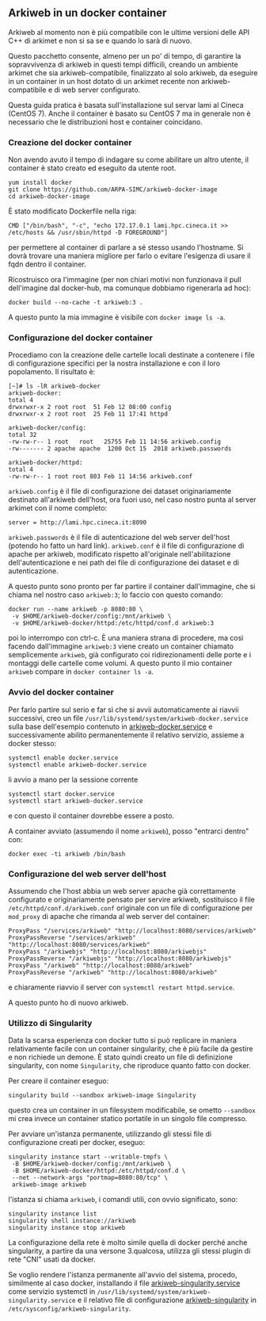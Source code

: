 ## Arkiweb in un docker container ##

Arkiweb al momento non è più compatibile con le ultime versioni delle
API C++ di arkimet e non si sa se e quando lo sarà di nuovo.

Questo pacchetto consente, almeno per un po' di tempo, di garantire la
sopravvivenza di arkiweb in questi tempi difficili, creando un
ambiente arkimet che sia arkiweb-compatibile, finalizzato al solo
arkiweb, da eseguire in un container in un host dotato di un arkimet
recente non arkiweb-compatibile e di web server configurato.

Questa guida pratica è basata sull'installazione sul servar lami al
Cineca (CentOS 7). Anche il container è basato su CentOS 7 ma in
generale non è necessario che le distribuzioni host e container
coincidano.

### Creazione del docker container ###

Non avendo avuto il tempo di indagare su come abilitare un altro
utente, il container è stato creato ed eseguito da utente root.

```
yum install docker
git clone https://github.com/ARPA-SIMC/arkiweb-docker-image
cd arkiweb-docker-image
```

È stato modificato Dockerfile nella riga:

```
CMD ["/bin/bash", "-c", "echo 172.17.0.1 lami.hpc.cineca.it >> /etc/hosts && /usr/sbin/httpd -D FOREGROUND"]
```

per permettere al container di parlare a sé stesso usando
l'hostname. Si dovrà trovare una maniera migliore per farlo o evitare
l'esigenza di usare il fqdn dentro il container.

Ricostruisco ora l'immagine (per non chiari motivi non funzionava il
pull dell'imagine dal docker-hub, ma comunque dobbiamo rigenerarla ad
hoc):

```
docker build --no-cache -t arkiweb:3 .
```

A questo punto la mia immagine è visibile con `docker image ls -a`.

### Configurazione del docker container ###

Procediamo con la creazione delle cartelle locali destinate a
contenere i file di configurazione specifici per la nostra
installazione e con il loro popolamento. Il risultato è:

```
[~]# ls -lR arkiweb-docker
arkiweb-docker:
total 4
drwxrwxr-x 2 root root  51 Feb 12 08:00 config
drwxrwxr-x 2 root root  25 Feb 11 17:41 httpd

arkiweb-docker/config:
total 32
-rw-rw-r-- 1 root   root   25755 Feb 11 14:56 arkiweb.config
-rw------- 2 apache apache  1200 Oct 15  2018 arkiweb.passwords

arkiweb-docker/httpd:
total 4
-rw-rw-r-- 1 root root 803 Feb 11 14:56 arkiweb.conf
```

`arkiweb.config` è il file di configurazione dei dataset
originariamente destinato all'arkiweb dell'host, ora fuori uso, nel
caso nostro punta al server arkimet con il nome completo:

```
server = http://lami.hpc.cineca.it:8090
```

`arkiweb.passwords` è il file di autenticazione del web server
dell'host (potendo ho fatto un hard link). `arkiweb.conf` è il file di
configurazione di apache per arkiweb, modificato rispetto
all'originale nell'abilitazione dell'autenticazione e nei path dei
file di configurazione dei dataset e di autenticazione.

A questo punto sono pronto per far partire il container dall'immagine,
che si chiama nel nostro caso `arkiweb:3`; lo faccio con questo
comando:

```
docker run --name arkiweb -p 8080:80 \
 -v $HOME/arkiweb-docker/config:/mnt/arkiweb \
 -v $HOME/arkiweb-docker/httpd:/etc/httpd/conf.d arkiweb:3
```

poi lo interrompo con ctrl-c. È una maniera strana di procedere, ma
così facendo dall'immagine `arkiweb:3` viene creato un container
chiamato semplicemente `arkiweb`, già configurato coi ridirezionamenti
delle porte e i montaggi delle cartelle come volumi. A questo punto il
mio container `arkiweb` compare in `docker container ls -a`.

### Avvio del docker container ###

Per farlo partire sul serio e far sì che si avvii automaticamente ai
riavvii successivi, creo un file
`/usr/lib/systemd/system/arkiweb-docker.service` sulla base dell'esempio
contenuto in [arkiweb-docker.service](service/arkiweb-docker.service)
e successivamente abilito permanentemente il relativo servizio,
assieme a docker stesso:

```
systemctl enable docker.service
systemctl enable arkiweb-docker.service
```

li avvio a mano per la sessione corrente

```
systemctl start docker.service
systemctl start arkiweb-docker.service
```
e con questo il container dovrebbe essere a posto.

A container avviato (assumendo il nome `arkiweb`), posso "entrarci dentro" con:

```
docker exec -ti arkiweb /bin/bash
```

### Configurazione del web server dell'host ###

Assumendo che l'host abbia un web server apache già correttamente
configurato e originariamente pensato per servire arkiweb, sostituisco
il file `/etc/httpd/conf.d/arkiweb.conf` originale con un file di
configurazione per `mod_proxy` di apache che rimanda al web server del
container:

```
ProxyPass "/services/arkiweb" "http://localhost:8080/services/arkiweb"
ProxyPassReverse "/services/arkiweb" "http://localhost:8080/services/arkiweb"
ProxyPass "/arkiwebjs" "http://localhost:8080/arkiwebjs"
ProxyPassReverse "/arkiwebjs" "http://localhost:8080/arkiwebjs"
ProxyPass "/arkiweb" "http://localhost:8080/arkiweb"
ProxyPassReverse "/arkiweb" "http://localhost:8080/arkiweb"
```

e chiaramente riavvio il server con `systemctl restart httpd.service`.

A questo punto ho di nuovo arkiweb.

### Utilizzo di Singularity ###

Data la scarsa esperienza con docker tutto si può replicare in maniera
relativamente facile con un container singularity, che è più facile da
gestire e non richiede un demone. È stato quindi creato un file di
definizione singularity, con nome `Singularity`, che riproduce quanto
fatto con docker.

Per creare il container eseguo:

```
singularity build --sandbox arkiweb-image Singularity
```

questo crea un container in un filesystem modificabile, se ometto
`--sandbox` mi crea invece un container statico portatile in un
singolo file compresso.

Per avviare un'istanza permanente, utilizzando gli stessi file di
configurazione creati per docker, eseguo:

```
singularity instance start --writable-tmpfs \
 -B $HOME/arkiweb-docker/config:/mnt/arkiweb \
 -B $HOME/arkiweb-docker/httpd:/etc/httpd/conf.d \
 --net --network-args "portmap=8080:80/tcp" \
 arkiweb-image arkiweb
```

l'istanza si chiama `arkiweb`, i comandi utili, con ovvio significato,
sono:

```
singularity instance list
singularity shell instance://arkiweb
singularity instance stop arkiweb
```

La configurazione della rete è molto simile quella di docker perché
anche singularity, a partire da una versone 3.qualcosa, utilizza gli
stessi plugin di rete "CNI" usati da docker.

Se voglio rendere l'istanza permanente all'avvio del sistema, procedo,
similmente al caso docker, installando il file
[arkiweb-singularity.service](service/arkiweb-singularity.service)
come servizio systemctl in
`/usr/lib/systemd/system/arkiweb-singularity.service` e il relativo
file di configurazione [arkiweb-singularity](service/arkiweb-singularity)
in `/etc/sysconfig/arkiweb-singularity`.
